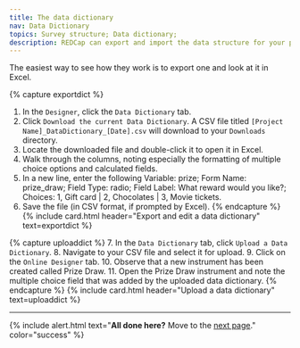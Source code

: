 ```yaml
---
title: The data dictionary
nav: Data Dictionary
topics: Survey structure; Data dictionary; 
description: REDCap can export and import the data structure for your project into a CSV-formatted file called a data dictionary. This is helpful for saving the design of your survey, or alternatively for rapidly building and importing a long survey with many questions. 
---
```


The easiest way to see how they work is to export one and look at it in Excel.

{% capture exportdict %}
1.	In the `Designer`, click the `Data Dictionary` tab.
2.	Click `Download the current Data Dictionary`. A CSV file titled `[Project Name]_DataDictionary_[Date].csv` will download to your `Downloads` directory.
3.	Locate the downloaded file and double-click it to open it in Excel. 
4.	Walk through the columns, noting especially the formatting of multiple choice options and calculated fields.
5.	In a new line, enter the following 
    Variable: prize; Form Name: prize_draw; Field Type: radio; Field Label: What reward would you like?; Choices: 1, Gift card | 2, Chocolates | 3, Movie tickets. 
6.	Save the file (in CSV format, if prompted by Excel).
{% endcapture %}
{% include card.html header="Export and edit a data dictionary" text=exportdict %}

{% capture uploaddict %}
7.	In the `Data Dictionary` tab, click `Upload a Data Dictionary`. 
8.	Navigate to your CSV file and select it for upload.
9.	Click on the `Online Designer` tab.
10.	Observe that a new instrument has been created called Prize Draw.
11.	Open the Prize Draw instrument and note the multiple choice field that was added by the uploaded data dictionary.
{% endcapture %}
{% include card.html header="Upload a data dictionary" text=uploaddict %}

___

{% include alert.html text="**All done here?** Move to the [next page](6-distribution.html)." color="success" %}